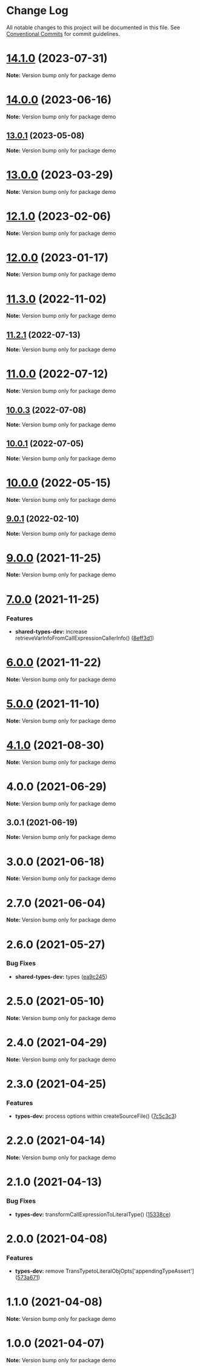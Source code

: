 # Change Log

All notable changes to this project will be documented in this file.
See [Conventional Commits](https://conventionalcommits.org) for commit guidelines.

# [14.1.0](https://github.com/waitingsong/npm-mono-base/compare/v14.0.0...v14.1.0) (2023-07-31)

**Note:** Version bump only for package demo





# [14.0.0](https://github.com/waitingsong/npm-mono-base/compare/v13.0.1...v14.0.0) (2023-06-16)

**Note:** Version bump only for package demo





## [13.0.1](https://github.com/waitingsong/npm-mono-base/compare/v13.0.0...v13.0.1) (2023-05-08)

**Note:** Version bump only for package demo





# [13.0.0](https://github.com/waitingsong/npm-mono-base/compare/v12.1.1...v13.0.0) (2023-03-29)

**Note:** Version bump only for package demo





# [12.1.0](https://github.com/waitingsong/npm-mono-base/compare/v12.0.3...v12.1.0) (2023-02-06)

**Note:** Version bump only for package demo





# [12.0.0](https://github.com/waitingsong/npm-mono-base/compare/v11.3.0...v12.0.0) (2023-01-17)

**Note:** Version bump only for package demo





# [11.3.0](https://github.com/waitingsong/npm-mono-base/compare/v11.2.1...v11.3.0) (2022-11-02)

**Note:** Version bump only for package demo





## [11.2.1](https://github.com/waitingsong/npm-mono-base/compare/v11.2.0...v11.2.1) (2022-07-13)

**Note:** Version bump only for package demo





# [11.0.0](https://github.com/waitingsong/npm-mono-base/compare/v10.0.3...v11.0.0) (2022-07-12)

**Note:** Version bump only for package demo





## [10.0.3](https://github.com/waitingsong/npm-mono-base/compare/v10.0.2...v10.0.3) (2022-07-08)

**Note:** Version bump only for package demo





## [10.0.1](https://github.com/waitingsong/npm-mono-base/compare/v10.0.0...v10.0.1) (2022-07-05)

**Note:** Version bump only for package demo





# [10.0.0](https://github.com/waitingsong/npm-mono-base/compare/v9.0.1...v10.0.0) (2022-05-15)

**Note:** Version bump only for package demo





## [9.0.1](https://github.com/waitingsong/npm-mono-base/compare/v9.0.0...v9.0.1) (2022-02-10)

**Note:** Version bump only for package demo





# [9.0.0](https://github.com/waitingsong/npm-mono-base/compare/v8.0.0...v9.0.0) (2021-11-25)

**Note:** Version bump only for package demo





# [7.0.0](https://github.com/waitingsong/npm-mono-base/compare/v6.0.0...v7.0.0) (2021-11-25)


### Features

* **shared-types-dev:** increase retrieveVarInfoFromCallExpressionCallerInfo() ([8eff3d1](https://github.com/waitingsong/npm-mono-base/commit/8eff3d1a14923e55b9499d7247c662415ebefa5f))





# [6.0.0](https://github.com/waitingsong/npm-mono-base/compare/v5.0.1...v6.0.0) (2021-11-22)

**Note:** Version bump only for package demo





# [5.0.0](https://github.com/waitingsong/npm-mono-base/compare/v4.1.0...v5.0.0) (2021-11-10)

**Note:** Version bump only for package demo





# [4.1.0](https://github.com/waitingsong/npm-mono-base/compare/v4.0.0...v4.1.0) (2021-08-30)

**Note:** Version bump only for package demo





# 4.0.0 (2021-06-29)

**Note:** Version bump only for package demo





## 3.0.1 (2021-06-19)

**Note:** Version bump only for package demo





# 3.0.0 (2021-06-18)

**Note:** Version bump only for package demo





# 2.7.0 (2021-06-04)

**Note:** Version bump only for package demo





# 2.6.0 (2021-05-27)


### Bug Fixes

* **shared-types-dev:** types ([ea9c245](https://github.com/waitingsong/npm-mono-base/commit/ea9c2456b9d803d021bf64562f1ef24ef5347821))





# 2.5.0 (2021-05-10)

**Note:** Version bump only for package demo





# 2.4.0 (2021-04-29)

**Note:** Version bump only for package demo





# 2.3.0 (2021-04-25)


### Features

* **types-dev:** process options within createSourceFile() ([7c5c3c3](https://github.com/waitingsong/npm-mono-base/commit/7c5c3c38f2c9468759d83b6be67f146f1562c07a))





# 2.2.0 (2021-04-14)

**Note:** Version bump only for package demo





# 2.1.0 (2021-04-13)


### Bug Fixes

* **types-dev:** transformCallExpressionToLiteralType() ([15338ce](https://github.com/waitingsong/npm-mono-base/commit/15338ceb94b12213ee1b1d50f6993a55ef9ffd69))





# 2.0.0 (2021-04-08)


### Features

* **types-dev:** remove TransTypetoLiteralObjOpts['appendingTypeAssert'] ([573a671](https://github.com/waitingsong/npm-mono-base/commit/573a67129582567f41cf3f2ebc2c0f055affc9ba))





# 1.1.0 (2021-04-08)

**Note:** Version bump only for package demo





# 1.0.0 (2021-04-07)

**Note:** Version bump only for package demo
